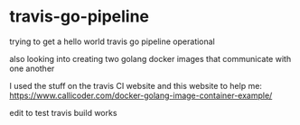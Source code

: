 # travis-go-pipeline
trying to get a hello world travis go pipeline operational

also looking into creating two golang docker images that communicate with one another

I used the stuff on the travis CI website and this website to help me: https://www.callicoder.com/docker-golang-image-container-example/

edit to test travis build works
